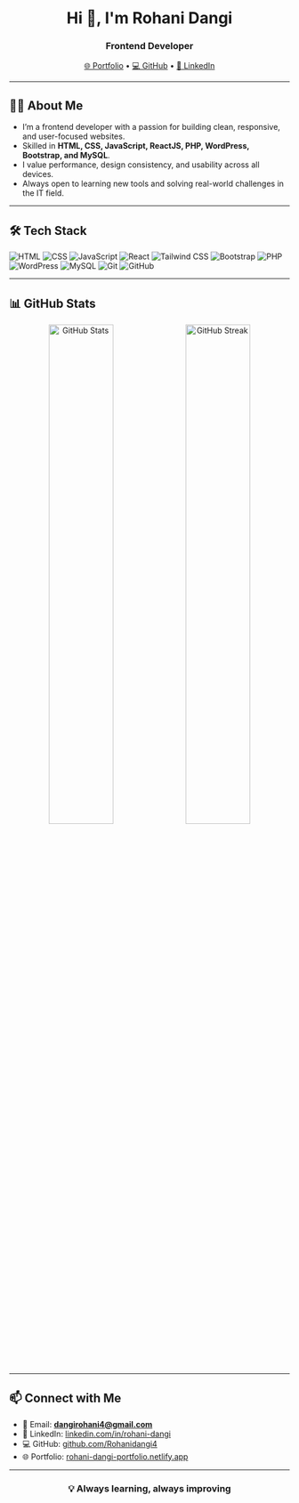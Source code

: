 <!-- Header -->
<h1 align="center">Hi 👋, I'm <strong>Rohani Dangi</strong></h1>
<h3 align="center">Frontend Developer</h3>

<p align="center">
  <a href="https://rohani-dangi-portfolio.netlify.app" target="_blank">🌐 Portfolio</a> •
  <a href="https://github.com/Rohanidangi4" target="_blank">💻 GitHub</a> •
  <a href="https://www.linkedin.com/in/rohani-dangi" target="_blank">🔗 LinkedIn</a>
</p>

---

## 👩‍💻 About Me
- I’m a frontend developer with a passion for building clean, responsive, and user-focused websites.  
- Skilled in **HTML, CSS, JavaScript, ReactJS, PHP, WordPress, Bootstrap, and MySQL**.  
- I value performance, design consistency, and usability across all devices.  
- Always open to learning new tools and solving real-world challenges in the IT field.  

---

## 🛠️ Tech Stack
<p>
  <img src="https://img.shields.io/badge/HTML5-FF6A00?logo=html5&style=for-the-badge" alt="HTML">
  <img src="https://img.shields.io/badge/CSS3-1572B6?logo=css3&style=for-the-badge" alt="CSS">
  <img src="https://img.shields.io/badge/JavaScript-F7DF1E?logo=javascript&style=for-the-badge" alt="JavaScript">
  <img src="https://img.shields.io/badge/React-61DAFB?logo=react&style=for-the-badge" alt="React">
  <img src="https://img.shields.io/badge/Tailwind-06B6D4?logo=tailwind-css&style=for-the-badge" alt="Tailwind CSS">
  <img src="https://img.shields.io/badge/Bootstrap-7952B3?logo=bootstrap&style=for-the-badge" alt="Bootstrap">
  <img src="https://img.shields.io/badge/PHP-777BB4?logo=php&style=for-the-badge" alt="PHP">
  <img src="https://img.shields.io/badge/WordPress-21759B?logo=wordpress&style=for-the-badge" alt="WordPress">
  <img src="https://img.shields.io/badge/MySQL-005C84?logo=mysql&style=for-the-badge" alt="MySQL">
    <img src="https://img.shields.io/badge/Git-F05032?logo=git&style=for-the-badge" alt="Git">
  <img src="https://img.shields.io/badge/GitHub-181717?logo=github&style=for-the-badge" alt="GitHub">
</p>

---

## 📊 GitHub Stats
<div align="center">

<!-- GitHub Stats -->
<img src="https://github-readme-stats.vercel.app/api?username=Rohanidangi4&show_icons=true&theme=radical&hide_border=true&count_private=true" width="48%" alt="GitHub Stats" />

<!-- GitHub Streak -->
<img src="https://github-readme-streak-stats.herokuapp.com/?user=Rohanidangi4&theme=radical&hide_border=true" width="48%" alt="GitHub Streak" />

</div>


---

## 📫 Connect with Me
- 📧 Email: **dangirohani4@gmail.com**  
- 🔗 LinkedIn: [linkedin.com/in/rohani-dangi](https://www.linkedin.com/in/rohani-dangi)  
- 💻 GitHub: [github.com/Rohanidangi4](https://github.com/Rohanidangi4)  
- 🌐 Portfolio: [rohani-dangi-portfolio.netlify.app](https://rohani-dangi-portfolio.netlify.app)  

---

<h3 align="center"><b>💡 Always learning, always improving<b></h2>

